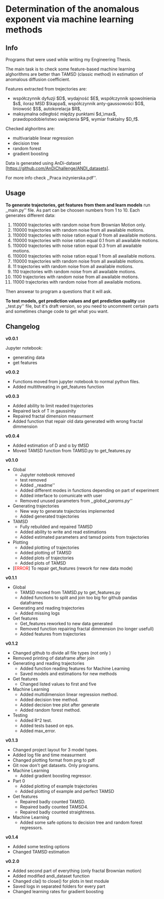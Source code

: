 # Determination of the anomalous exponent via machine learning methods
## Info
Programs that were used while writing my Engineering Thesis.

The main task is to check some feature-based machine learning alghorithms are better than TAMSD (classic method) in estimation of anomalous diffusion coefficient.

Features extracted from trejectories are:
<ul>
    <li> współczynnik dyfuzji $D$, wydajność $E$, współczynnik spowolnienia $s$, iloraz MSD $\kappa$, współczynnik anty-gaussowości $G$, liniowość $S$, autokorelacja $R$, </li>
    <li> maksymalna odległość między punktami $d_\max$, prawdopodobieństwo uwięzienia $P$, wymiar fraktalny $D_f$. </li>
</ul>

Checked alghoritms are:
<ul>
    <li> multivariable linear regression </li>
    <li> decision tree </li>
    <li> random forest </li>
    <li> gradient boosting </li>
</ul>

Data is generated using AnDi-dataset [https://github.com/AnDiChallenge/ANDI_datasets].

For more info check ,,Praca inżynierska.pdf''.

## Usage
<b>To generate trajectories, get features from them and learn models</b> run ,,main.py'' file.
As part can be choosen numbers from 1 to 10. Each generates different data:
<ol>
    <li> 110000 trajectories with random noise from Brownian Motion only. </li>
    <li> 110000 trajectories with random noise from all awailable motions. </li>
    <li> 110000 trajectories with noise ration equal 0 from all awailable motions. </li>
    <li> 110000 trajectories with noise ration equal 0.1 from all awailable motions. </li>
    <li> 110000 trajectories with noise ration equal 0.3 from all awailable motions. </li>
    <li> 110000 trajectories with noise ration equal 1 from all awailable motions. </li>
    <li> 110000 trajectories with random noise from all awailable motions. </li>
    <li> 11 trajectories with random noise from all awailable motions. </li>
    <li> 110 trajectories with random noise from all awailable motions. </li>
    <li> 1100 trajectories with random noise from all awailable motions. </li>
    <li> 11000 trajectories with random noise from all awailable motions. </li>
</ol>

Then answear to program a questions that it will ask.

<b>To test models, get prediction values and get prediction quality</b> use ,,test.py'' file, but it's draft version, so you need to uncomment certain parts and sometimes change code to get what you want.

## Changelog

<b>v0.0.1</b>

Jupyter notebook:

<ul>
    <li> generating data
    <li> get features
</ul>

<b>v0.0.2</b>

<ul>
    <li> Functions moved from jupyter notebook to normal python files.
    <li> Added multithreating in get_features function
</ul>

<b>v0.0.3</b>

<ul>
    <li> Added ability to limit readed trajectories
    <li> Repaired lack of T in gaussinity
    <li> Repaired fractal dimension measurment
    <li> Added function that repair old data generated with wrong fractal dimmension
</ul>

<b>v0.0.4</b>

<ul>
    <li> Added estimation of D and &alpha; by tMSD
    <li> Moved TAMSD function from TAMSD.py to get_features.py
</ul>

<b>v0.1.0</b>

<ul>
    <li> Global
    <ul>
        <li> Jupyter notebook removed
        <li> test removed
        <li> Added ,,readme''
        <li> Added different modes in functions depending on part of experiment
        <li> Added interface to comunicate with user
        <li> Removed unused parameters from <i>,,global_params.py''</i>
    </ul>
    <li> Generating trajectories
    <ul>
        <li> New way to generate trajectories implemented
        <li> Added generated trajectories
    </ul>
    <li> TAMSD
    <ul>
        <li> Fully rebuilded and repaired TAMSD
        <li> Added ability to write and read estimations
        <li> Added estimated parameters and tamsd points from trajectories
    </ul>
    <li> Plotting
    <ul>
        <li> Added plotting of trajectories
        <li> Added plotting of TAMSD
        <li> Added plots of trajectories
        <li> Added plots of TAMSD
    </ul>
    <li> [<font color='red'>ERROR</font>] To repair get_features (rework for new data mode)
</ul>

<b>v0.1.1</b>

<ul>
    <li> Global
    <ul>
        <li> TAMSD moved from TAMSD.py to get_features.py
        <li> Added functions to split and join too big for github pandas dataframes
    </ul>
    <li> Generating and reading trajectories
    <ul>
        <li> Added missing logs
    </ul>
    <li> Get features
    <ul>
        <li> Get_features reworked to new data generated
        <li> Removed function repairing fractal dimmension (no longer usefull)
        <li> Added features from trajectories
    </ul>
</ul>

<b>v0.1.2</b>

<ul>
    <li> Changed github to divide all file types (not only )
    <li> Removed printing of dataframe after join
    <li> Generating and reading trajectories
    <ul>
        <li> Added function reading features for Machine Learning
        <li> Saved models and estimations for new methods
    </ul>
    <li> Get features
    <ul>
        <li> Changed listed values to first and five
    </ul>
    <li> Machine Learning
    <ul>
        <li> Added multidimension linear regression method.
        <li> Added decision tree method.
        <li> Added decision tree plot after generate
        <li> Added random forest method.
    </ul>
    <li> Testing
    <ul>
        <li> Added R^2 test.
        <li> Added tests based on eps.
        <li> Added max_error.
    </ul>
</ul>

<b>v0.1.3</b>

<ul>
    <li> Changed project layout for 3 model types.
    <li> Added log file and time measurment
    <li> Changed plotting format from png to pdf
    <li> Git now don't get datasets. Only programs.
    <li> Machine Learning
    <ul>
        <li> Added gradient boosting regressor.
    </ul>
    <li> Part 0
    <ul>
        <li> Added plotting of example trajectories
        <li> Added plotting of example and perfect TAMSD
    </ul>
    <li> Get features
    <ul>
        <li> Repaired badly counted TAMSD.
        <li> Repaired badly counted TAMSD4.
        <li> Repaired badly counted straightness.
    </ul>
    <li> Machine Learning
    <ul>
        <li> Added some safe options to decision tree and random forest regressors.
    </ul>
</ul>

<b>v0.1.4</b>

<ul>
    <li> Added some testing options
    <li> Changed TAMSD estimation
</ul>

<b>v0.2.0</b>

<ul>
    <li> Added second part of everything (only fractal Brownian motion)
    <li> Added modified andi_dataset function
    <li> Changed cla() to close() for plots in test module
    <li> Saved logs in separated folders for every part
    <li> Changed learning rates for gradient boosting
</ul>
